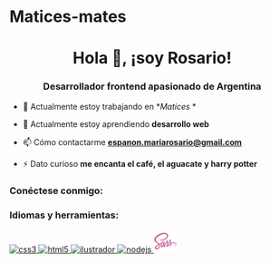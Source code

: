 # Matices-mates
<h1 align="center">Hola 👋, ¡soy Rosario!</h1>
<h3 align="center">Desarrollador frontend apasionado de Argentina</h3>

- 🔭 Actualmente estoy trabajando en **Matices* *

- 🌱 Actualmente estoy aprendiendo **desarrollo web**

- 📫 Cómo contactarme **espanon.mariarosario@gmail.com**

- ⚡ Dato curioso **me encanta el café, el aguacate y harry potter**

<h3 align ="left">Conéctese conmigo:</h3>
<p align="left">
</p>

<h3 align="left">Idiomas y herramientas:</h3>
<p align="left"> <a href="https://www.w3schools.com/css/" target="_blank" rel="noreferrer"> <img src="https://raw.githubusercontent. com/devicons/devicon/master/icons/css3/css3-original-wordmark.svg" alt="css3" width="40" height="40"/> </a> <a href="https:// www.w3.org/html/" target="_blank" rel="noreferrer"> <img src="https://raw.githubusercontent.com/devicons/devicon/master/icons/html5/html5-original-wordmark .svg" alt="html5" ancho="40" altura="40"/> </a> <a href="https://www.adobe.com/in/products/illustrator.html" target=" _blank" rel="noremitente"> <img src="https://www.vectorlogo.zone/logos/adobe_illustrator/adobe_illustrator-icon.svg" alt="ilustrador" ancho="40" altura="40"/> </a> <a href ="https://nodejs.org" target="_blank" rel="noreferrer"> <img src="https://raw.githubusercontent.com/devicons/devicon/master/icons/nodejs/nodejs-original- wordmark.svg" alt="nodejs" width="40" height="40"/> </a> <a href="https://sass-lang.com" target="_blank" rel="noreferrer" > <img src="https://raw.githubusercontent.com/devicons/devicon/master/icons/sass/sass-original.svg" alt="sass" width="40" height="40"/> </a> </p>
